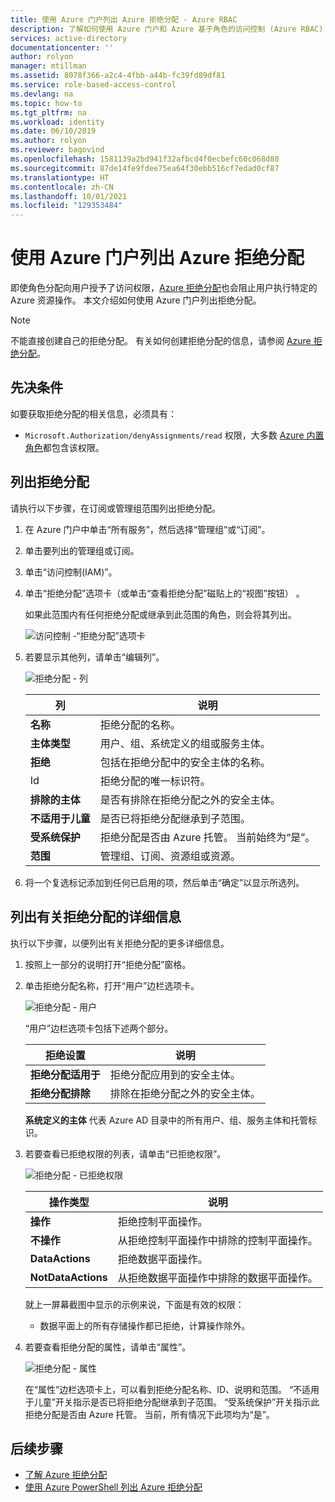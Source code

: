 ```yaml
---
title: 使用 Azure 门户列出 Azure 拒绝分配 - Azure RBAC
description: 了解如何使用 Azure 门户和 Azure 基于角色的访问控制 (Azure RBAC) 列出已被拒绝在特定作用域内访问特定 Azure 资源操作的用户、组、服务主体和托管标识。
services: active-directory
documentationcenter: ''
author: rolyon
manager: mtillman
ms.assetid: 8078f366-a2c4-4fbb-a44b-fc39fd89df81
ms.service: role-based-access-control
ms.devlang: na
ms.topic: how-to
ms.tgt_pltfrm: na
ms.workload: identity
ms.date: 06/10/2019
ms.author: rolyon
ms.reviewer: bagovind
ms.openlocfilehash: 1581139a2bd941f32afbcd4f0ecbefc60c068d80
ms.sourcegitcommit: 87de14fe9fdee75ea64f30ebb516cf7edad0cf87
ms.translationtype: HT
ms.contentlocale: zh-CN
ms.lasthandoff: 10/01/2021
ms.locfileid: "129353484"
---
```

# <a name="list-azure-deny-assignments-using-the-azure-portal"></a>使用 Azure 门户列出 Azure 拒绝分配

即使角色分配向用户授予了访问权限，[Azure 拒绝分配](deny-assignments.md)也会阻止用户执行特定的 Azure 资源操作。 本文介绍如何使用 Azure 门户列出拒绝分配。

> [!NOTE]
> 不能直接创建自己的拒绝分配。 有关如何创建拒绝分配的信息，请参阅 [Azure 拒绝分配](deny-assignments.md)。

## <a name="prerequisites"></a>先决条件

如要获取拒绝分配的相关信息，必须具有：

- `Microsoft.Authorization/denyAssignments/read` 权限，大多数 [Azure 内置角色](built-in-roles.md)都包含该权限。

## <a name="list-deny-assignments"></a>列出拒绝分配

请执行以下步骤，在订阅或管理组范围列出拒绝分配。

1. 在 Azure 门户中单击“所有服务”，然后选择“管理组”或“订阅”。

1. 单击要列出的管理组或订阅。

1. 单击“访问控制(IAM)”。

1. 单击“拒绝分配”选项卡（或单击“查看拒绝分配”磁贴上的“视图”按钮） 。

    如果此范围内有任何拒绝分配或继承到此范围的角色，则会将其列出。

    ![访问控制 -“拒绝分配”选项卡](./media/deny-assignments-portal/access-control-deny-assignments.png)

1. 若要显示其他列，请单击“编辑列”。

    ![拒绝分配 - 列](./media/deny-assignments-portal/deny-assignments-columns.png)

    | 列 | 说明  |
    | --- | --- |
    | **名称** | 拒绝分配的名称。 |
    | **主体类型** | 用户、组、系统定义的组或服务主体。 |
    | **拒绝**  | 包括在拒绝分配中的安全主体的名称。 |
    | Id | 拒绝分配的唯一标识符。 |
    | **排除的主体** | 是否有排除在拒绝分配之外的安全主体。 |
    | **不适用于儿童** | 是否已将拒绝分配继承到子范围。 |
    | **受系统保护** | 拒绝分配是否由 Azure 托管。 当前始终为“是”。 |
    | **范围** | 管理组、订阅、资源组或资源。 |

1. 将一个复选标记添加到任何已启用的项，然后单击“确定”以显示所选列。

## <a name="list-details-about-a-deny-assignment"></a>列出有关拒绝分配的详细信息

执行以下步骤，以便列出有关拒绝分配的更多详细信息。

1. 按照上一部分的说明打开“拒绝分配”窗格。

1. 单击拒绝分配名称，打开“用户”边栏选项卡。

    ![拒绝分配 - 用户](./media/deny-assignments-portal/deny-assignment-users.png)

    “用户”边栏选项卡包括下述两个部分。

    | 拒绝设置  | 说明 |
    | --- | --- |
    | **拒绝分配适用于**  | 拒绝分配应用到的安全主体。 |
    | **拒绝分配排除** | 排除在拒绝分配之外的安全主体。 |

    **系统定义的主体** 代表 Azure AD 目录中的所有用户、组、服务主体和托管标识。

1. 若要查看已拒绝权限的列表，请单击“已拒绝权限”。

    ![拒绝分配 - 已拒绝权限](./media/deny-assignments-portal/deny-assignment-denied-permissions.png)

    | 操作类型 | 说明 |
    | --- | --- |
    | **操作**  | 拒绝控制平面操作。 |
    | **不操作** | 从拒绝控制平面操作中排除的控制平面操作。 |
    | **DataActions**  | 拒绝数据平面操作。 |
    | **NotDataActions** | 从拒绝数据平面操作中排除的数据平面操作。 |

    就上一屏幕截图中显示的示例来说，下面是有效的权限：

    - 数据平面上的所有存储操作都已拒绝，计算操作除外。

1. 若要查看拒绝分配的属性，请单击“属性”。

    ![拒绝分配 - 属性](./media/deny-assignments-portal/deny-assignment-properties.png)

    在“属性”边栏选项卡上，可以看到拒绝分配名称、ID、说明和范围。 “不适用于儿童”开关指示是否已将拒绝分配继承到子范围。 “受系统保护”开关指示此拒绝分配是否由 Azure 托管。 当前，所有情况下此项均为“是”。

## <a name="next-steps"></a>后续步骤

* [了解 Azure 拒绝分配](deny-assignments.md)
* [使用 Azure PowerShell 列出 Azure 拒绝分配](deny-assignments-powershell.md)
